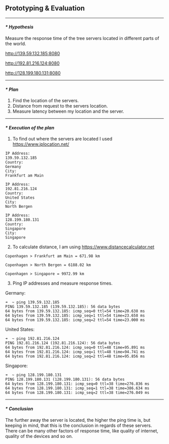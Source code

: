 ## Prototyping & Evaluation

---------------------

#### _* Hypothesis_

Measure the response time of the tree servers located in different parts of the world.

http://139.59.132.185:8080

http://192.81.216.124:8080

http://128.199.180.131:8080

---------------------

#### _* Plan_

1. Find the location of the servers.
2. Distance from request to the servers location.
3. Measure latency between my location and the server.

---------------------

#### _* Execution of the plan_

1. To find out where the servers are located I used https://www.iplocation.net/

```
IP Address:
139.59.132.185
Country:
Germany
City:
Frankfurt am Main
```
```
IP Address:
192.81.216.124
Country:
United States
City:
North Bergen
```
```
IP Address:
128.199.180.131
Country:
Singapore
City:
Singapore
```

2. To calculate distance, I am using https://www.distancecalculator.net

```
Copenhagen > Frankfurt am Main = 671.98 km
```
```
Copenhagen > North Bergen = 6188.02 km
```
```
Copenhagen > Singapore = 9972.99 km
```

3. Ping IP addresses and measure response times.

Germany:
```terminal
➜  ~ ping 139.59.132.185
PING 139.59.132.185 (139.59.132.185): 56 data bytes
64 bytes from 139.59.132.185: icmp_seq=0 ttl=54 time=20.638 ms
64 bytes from 139.59.132.185: icmp_seq=1 ttl=54 time=23.658 ms
64 bytes from 139.59.132.185: icmp_seq=2 ttl=54 time=23.000 ms
```

United States:
```terminal
➜  ~ ping 192.81.216.124
PING 192.81.216.124 (192.81.216.124): 56 data bytes
64 bytes from 192.81.216.124: icmp_seq=0 ttl=48 time=95.891 ms
64 bytes from 192.81.216.124: icmp_seq=1 ttl=48 time=94.741 ms
64 bytes from 192.81.216.124: icmp_seq=2 ttl=48 time=95.856 ms
```

Singapore:
```terminal
➜  ~ ping 128.199.180.131
PING 128.199.180.131 (128.199.180.131): 56 data bytes
64 bytes from 128.199.180.131: icmp_seq=0 ttl=38 time=276.836 ms
64 bytes from 128.199.180.131: icmp_seq=1 ttl=38 time=386.634 ms
64 bytes from 128.199.180.131: icmp_seq=2 ttl=38 time=276.049 ms
```

---------------------

#### _* Conclusion_

The further away the server is located, the higher the ping time is, but
keeping in mind, that this is the conclusion in regards of these servers.
There can be many other factors of response time, like quality of internet,
quality of the devices and so on.
